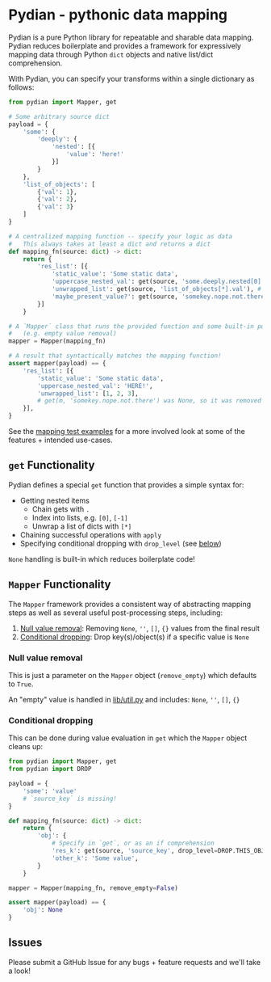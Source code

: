 # Pydian - pythonic data mapping

Pydian is a pure Python library for repeatable and sharable data mapping. Pydian reduces boilerplate and provides a framework for expressively mapping data through Python `dict` objects and native list/dict comprehension.

With Pydian, you can specify your transforms within a single dictionary as follows:
```python
from pydian import Mapper, get

# Some arbitrary source dict
payload = {
    'some': {
        'deeply': {
            'nested': [{
                'value': 'here!'
            }]
        }
    },
    'list_of_objects': [
        {'val': 1},
        {'val': 2},
        {'val': 3}
    ]
}

# A centralized mapping function -- specify your logic as data
#   This always takes at least a dict and returns a dict
def mapping_fn(source: dict) -> dict:
    return {
        'res_list': [{
            'static_value': 'Some static data',
            'uppercase_nested_val': get(source, 'some.deeply.nested[0].value', apply=str.upper), # Get deeply nested values
            'unwrapped_list': get(source, 'list_of_objects[*].val'), # Unwrap list structures with [*]
            'maybe_present_value?': get(source, 'somekey.nope.not.there', apply=str.upper), # Null-check handling is built-in!
        }]
    }

# A `Mapper` class that runs the provided function and some built-in post-processing features 
#   (e.g. empty value removal)
mapper = Mapper(mapping_fn)

# A result that syntactically matches the mapping function!
assert mapper(payload) == {
    'res_list': [{
        'static_value': 'Some static data',
        'uppercase_nested_val': 'HERE!',
        'unwrapped_list': [1, 2, 3],
        # get(m, 'somekey.nope.not.there') was None, so it was removed automatically from the result
    }],
}
```

See the [mapping test examples](./tests/test_mapping.py) for a more involved look at some of the features + intended use-cases.

## `get` Functionality
Pydian defines a special `get` function that provides a simple syntax for:
- Getting nested items
    - Chain gets with `.`
    - Index into lists, e.g. `[0]`, `[-1]`
    - Unwrap a list of dicts with `[*]`
- Chaining successful operations with `apply`
- Specifying conditional dropping with `drop_level` (see [below](./README.md#conditional-dropping))

`None` handling is built-in which reduces boilerplate code!

## `Mapper` Functionality
The `Mapper` framework provides a consistent way of abstracting mapping steps as well as several useful post-processing steps, including:
1. [Null value removal](./README.md#null-value-removal): Removing `None`, `''`, `[]`, `{}` values from the final result
2. [Conditional dropping](./README.md#conditional-dropping): Drop key(s)/object(s) if a specific value is `None`

### Null value removal
This is just a parameter on the `Mapper` object (`remove_empty`) which defaults to `True`.

An "empty" value is handled in [lib/util.py](./pydian/lib/util.py) and includes: `None`, `''`, `[]`, `{}`

### Conditional dropping
This can be done during value evaluation in `get` which the `Mapper` object cleans up:
```python
from pydian import Mapper, get
from pydian import DROP

payload = {
    'some': 'value'
    # `source_key` is missing!
}

def mapping_fn(source: dict) -> dict:
    return {
        'obj': {
            # Specify in `get`, or as an if comprehension
            'res_k': get(source, 'source_key', drop_level=DROP.THIS_OBJECT), # Sets the entire object to `None` if this is `None`
            'other_k': 'Some value',
        }
    }

mapper = Mapper(mapping_fn, remove_empty=False)

assert mapper(payload) == {
    'obj': None
}
```

## Issues

Please submit a GitHub Issue for any bugs + feature requests and we'll take a look!
